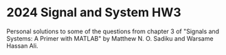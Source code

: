 ﻿# 2024 Signal and System HW3

Personal solutions to some of the questions from chapter 3 of "Signals and Systems: A Primer with MATLAB" by Matthew N. O. Sadiku and Warsame Hassan Ali.
